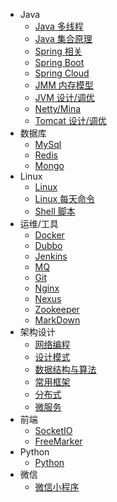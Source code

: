 - Java
	- [Java 多线程](study/java/thread.md)
	- [Java 集合原理](study/java/array.md)
	- [Spring 相关](study/java/spring.md)
	- [Spring Boot](study/java/springBoot.md)
	- [Spring Cloud](study/java/springCloud.md)
	- [JMM 内存模型](study/java/jmm.md)
	- [JVM 设计/调优](study/java/jvm.md)
	- [Netty/Mina](study/java/netty.md)
	- [Tomcat 设计/调优](study/java/tomcat.md)
- 数据库
	- [MySql](study/db/mysql.md)
	- [Redis](study/db/redis.md)
	- [Mongo](study/db/mongo.md)
- Linux
	- [Linux](study/Linux/linux.md)
	- [Linux 每天命令](study/Linux/linuxCommand.md)
	- [Shell 脚本](study/Linux/shell.md)
- 运维/工具
	- [Docker](study/utils/docker.md)
	- [Dubbo](study/utils/dubbo.md)
	- [Jenkins](study/utils/jenkins.md)
	- [MQ](study/utils/mq.md)
	- [Git](study/utils/git.md)
	- [Nginx](study/utils/nginx.md)
	- [Nexus](study/utils/nexus.md)
	- [Zookeeper](study/utils/zookeeper.md)
	- [MarkDown](study/utils/markDown.md)
- 架构设计
	- [网络编程](study/frame/network.md)
	- [设计模式](study/frame/designPattern.md)
	- [数据结构与算法](study/frame/algorithm.md)
	- [常用框架](study/frame/frame.md)
	- [分布式](study/frame/distributed.md)
	- [微服务](study/frame/microservice.md)
- 前端
	- [SocketIO](study/front/websocket.md)
	- [FreeMarker](study/front/freemarker.md)
- Python 
	- [Python](study/python/python.md)
- 微信
	- [微信小程序](study/wechat/wechat.md)